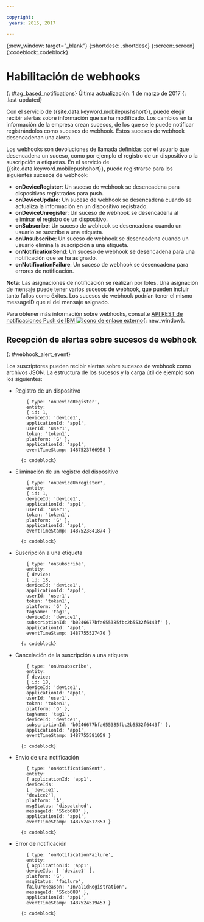 ```yaml
---

copyright:
 years: 2015, 2017

---
```


{:new_window: target="_blank"}
{:shortdesc: .shortdesc}
{:screen:.screen}
{:codeblock:.codeblock}

# Habilitación de webhooks 
{: #tag_based_notifications}
Última actualización: 1 de marzo de 2017
{: .last-updated}


Con el servicio de {{site.data.keyword.mobilepushshort}}, puede elegir recibir alertas sobre información que se ha modificado. Los cambios en la información de la empresa crean sucesos, de los que se le puede notificar registrándolos como sucesos de webhook. Estos sucesos de webhook desencadenan una alerta. 

Los webhooks son devoluciones de llamada definidas por el usuario que desencadena un suceso, como por ejemplo el registro de un dispositivo o la suscripción a etiquetas. En el servicio de {{site.data.keyword.mobilepushshort}}, puede registrarse para los siguientes sucesos de webhook: 

- **onDeviceRegister**: Un suceso de webhook se desencadena para dispositivos registrados para push.
- **onDeviceUpdate**: Un suceso de webhook se desencadena cuando se actualiza la información en un dispositivo registrado.
- **onDeviceUnregister**: Un suceso de webhook se desencadena al eliminar el registro de un dispositivo. 
- **onSubscribe**: Un suceso de webhook se desencadena cuando un usuario se suscribe a una etiqueta.
- **onUnsubscribe**: Un suceso de webhook se desencadena cuando un usuario elimina la suscripción a una etiqueta.
- **onNotificationSend**: Un suceso de webhook se desencadena para una notificación que se ha asignado.
- **onNotificationFailure**: Un suceso de webhook se desencadena para errores de notificación.


**Nota**: Las asignaciones de notificación se realizan por lotes. Una asignación de mensaje puede tener varios sucesos de webhook, que pueden incluir tanto fallos como éxitos. 
Los sucesos de webhook podrían tener el mismo messageID que el del mensaje asignado. 

Para obtener más información sobre webhooks, consulte [API REST de notificaciones Push de IBM ![icono de enlace externo](../../icons/launch-glyph.svg "icono de enlace externo")](https://mobile.{DomainName}/imfpush/#/webhooks){: new_window}.

## Recepción de alertas sobre sucesos de webhook
{: #webhook_alert_event}

Los suscriptores pueden recibir alertas sobre sucesos de webhook como archivos JSON. La estructura de los sucesos y la carga útil de ejemplo son los siguientes: 

- Registro de un dispositivo
	```
		{ type: 'onDeviceRegister',
		entity:
		{ id: 1,
		deviceId: 'device1',
		applicationId: 'app1',
		userId: 'user1',
		token: 'token1',
		platform: 'G' },
		applicationId: 'app1',
		eventTimeStamp: 1487523766958 }
	```
		{: codeblock}

- Eliminación de un registro del dispositivo
	```
		{ type: 'onDeviceUnregister',
		entity:
		{ id: 1,
		deviceId: 'device1',
		applicationId: 'app1',
		userId: 'user1',
		token: 'token1',
		platform: 'G' },
		applicationId: 'app1',
		eventTimeStamp: 1487523841874 }
	```
		{: codeblock}

- Suscripción a una etiqueta
	```
		{ type: 'onSubscribe',
		entity:
		{ device:
		{ id: 18,
		deviceId: 'device1',
		applicationId: 'app1',
		userId: 'user1',
		token: 'token1',
		platform: 'G' },
		tagName: 'tag1',
		deviceId: 'device1',
		subscriptionId: 'b0246677bfa655385fbc2b5532f6443f' },
		applicationId: 'app1',
		eventTimeStamp: 1487755527470 }
	```
		{: codeblock}

- Cancelación de la suscripción a una etiqueta
	```
		{ type: 'onUnsubscribe',
		entity:
		{ device:
		{ id: 18,
		deviceId: 'device1',
		applicationId: 'app1',
		userId: 'user1',
		token: 'token1',
		platform: 'G' },
		tagName: 'tag1',
		deviceId: 'device1',
		subscriptionId: 'b0246677bfa655385fbc2b5532f6443f' },
		applicationId: 'app1',
		eventTimeStamp: 1487755581059 }
	```
		{: codeblock}

- Envío de una notificación
	```
		{ type: 'onNotificationSent',
		entity:
		{ applicationId: 'app1',
		deviceIds:
		[ 'device1',
		'device2'],
		platform: 'A',
		msgStatus: 'dispatched',
		messageId: '55cb688' },
		applicationId: 'app1',
		eventTimeStamp: 1487524517353 }
	```
		{: codeblock}

- Error de notificación
	```
		{ type: 'onNotificationFailure',
		entity:
		{ applicationId: 'app1',
		deviceIds: [ 'device1' ],
		platform: 'G',
		msgStatus: 'failure',
		failureReason: 'InvalidRegistration',
		messageId: '55cb688' },
		applicationId: 'app1',
		eventTimeStamp: 1487524519453 }
	```
		{: codeblock}

